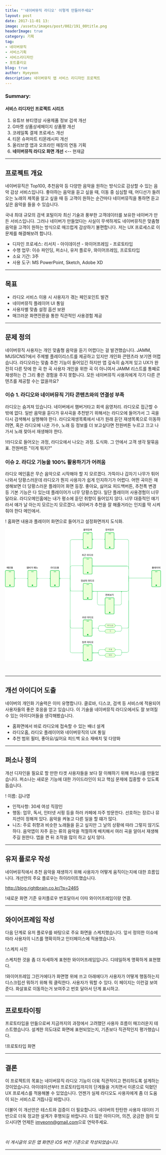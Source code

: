 ```yaml
---
title: "'네이버뮤직 라디오' 이렇게 만들어주세요"
layout: post
date: 2017-11-01 13:
image: /assets/images/post/002/191_00title.png
headerImage: true
category: 기획
tag:
- 네이버뮤직
- 서비스기획
- 서비스리디자인
- 포트폴리오
blog: true
author: Hyeyeon
description: 네이버뮤직 앱 서비스 리디자인 프로젝트
---
```


### Summary:

#### 서비스 리디자인 프로젝트 시리즈

01. 유튜브 뷰티영상 사용제품 정보 검색 개선
02. G마켓 상품상세페이지 상품평 개선
03. 코레일톡 결제 프로세스 개선
04. 티몬 슈퍼마트 티몬레시피 개선
05. 올리브영 앱과 오프라인 매장의 연동 기획
06. **네이버뮤직 라디오 화면 개선** <-- 현재글

---

## 프로젝트 개요

네이버뮤직은 Top100, 추천음악 등 다양한 음악을 원하는 방식으로 감상할 수 있는 음악 감상 서비스입니다. 좋아하는 음악을 듣고 싶을 때, 이동 중 심심할 때, 어디선가 들려오는 노래의 제목을 알고 싶을 때 등 고객이 원하는 순간마다 네이버뮤직을 통하면 듣고 싶은 음악을 들을 수 있습니다.

국내 최대 규모의 검색 포털이자 최신 기술과 풍부한 고객데이터를 보유한 네이버가 만든 서비스입니다. 그러나 네이버가 만들었다는 사실이 무색하게도 네이버뮤직은 맞춤형 음악을 고객이 원하는 방식으로 매끄럽게 감상하기 불편합니다. 저는 UX 프로세스로 이 문제를 해결해보려 합니다.

* 디자인 프로세스: 리서치 - 아이데이션 - 와이어프레임 - 프로토타입
* 수행 업무: 이슈 파인딩, 퍼소나, 유저 플로우, 와이어프레임, 프로토타입
* 소요 기간: 3주
* 사용 도구: MS PowerPoint, Sketch, Adobe XD

---

## 목표

* 라디오 서비스 이용 시 사용자가 겪는 페인포인트 발견
* 네이버뮤직 플레이어 UI 통일
* 사용자별 맞춤 설정 옵션 보완
* 매끄러운 화면전환을 통한 직관적인 사용경험 제공

---

## 문제 정의

네이버뮤직 사용자는 개인 맞춤형 음악을 듣기 어렵다는 걸 발견했습니다. JAMM, MUSICNS?에서 주제별 플레이리스트를 제공하고 있지만 개인화 콘텐츠라 보기엔 어렵습니다. 라디오라는 맞춤 추천 기능이 들어있긴 하지만 앱 깊숙히 숨겨져 있고 UX가 완전히 다른 탓에 한 곡 한 곡 사용자 개인을 위한 곡 이 아니여서 JAMM 리스트를 통째로 재생하는 건 그리 좋은 경험을 주지 못합니다. 모든 네이버뮤직 사용자에게 각기 다른 콘텐츠를 제공할 수는 없을까요?

### 이슈 1. 라디오와 네이버뮤직 기타 콘텐츠와의 연결성 부족

라디오는 숨겨져 있습니다. 네이버에서 햄버거타고 회색 음영처리. 라디오로 접근할 수 밖에 없다. 일반 음악을 듣다가 유사곡을 추천받기 위해서는 라디오에 들어가서 그 곡을 다시 검색해서 실행해야 한다. 라디오재생목록에서 내가 원래 듣던 재생목록으로 이동하려면, 혹은 라디오에 나온 가수, 노래 등 정보를 더 보고싶다면 전원버튼 누르고 끄고 나가서 노래 찾아서 재생해야 한다.

!라디오로 들어오는 과정, 라디오에서 나오는 과정. 도식화. 그 안에서 고객 생각 말묶음표. 전원버튼 "이게 뭐지?"

### 이슈 2. 라디오 기능을 100% 활용하기가 어려움

라디오 메인홈은 무슨 음악으로 시작해야 할 지 모르겠다. 가뜩이나 갑자기 나무가 튀어나와서 당황스러운데 라디오가 뭔지 사용자가 쉽게 인지하기가 어렵다. 어떤 곡이든 재생해보면 더 당황스러운 플레이어 화면 등장. 좋아요, 싫어요 피드백버튼, 추천폭 변경 등 기본 기능은 다 있는데 플레이어가 너무 당황스럽다. 일단 플레이어 사용경험이 너무 달라요. 라디오메인홈에는 내가 평소에 듣던 취향이 들어있지 않다. 너무 대중적인 얘기라서 얘가 날 아는지 모르는지 모르겠다. 네이버가 추천을 잘 해줄거라는 인지를 딱 시켜줘야 한다 메인에서.

! 홈화면 내용과 플레이어 화면으로 들어가고 설정화면까지 도식화.

![pic](/assets/images/post/002/191_01.png)
<figcaption class="caption"></figcaption>

<br>

---

## 개선 아이디어 도출

네이버의 개인화 기술력은 이미 유명합니다. 클로바, 디스코, 검색 등 서비스에 적용되어 사용자들의 좋은 호응을 얻고 있습니다. 이 기술을 네이버뮤직 라디오에서도 잘 보여질 수 있는 아이디어들을 생각해봤습니다.

* 홈화면에서 바로 라디오에 접속할 수 있는 배너 설계
* 라디오홈, 라디오 플레이어와 네이버뮤직의 UX 통일
* 추천 범위 필터, 좋아요/싫어요 피드백 요소 재배치 및 다양화

---

## 퍼소나 정의

개선 디자인을 필요로 할 만한 타겟 사용자들을 보다 잘 이해하기 위해 퍼소나를 만들었습니다. 퍼소나는 새로운 기능에 대한 가이드라인이 되고 핵심 문제에 집중할 수 있도록 돕습니다.

! 이름: 김나영
* 인적사항: 30세 여성 직장인
* 행동: 업무, 독서, 인터넷 서핑 등을 하러 카페에 자주 방문한다.
선호하는 장르나 뮤지션이 정해져 있다.
음악을 켜놓고 다른 일을 할 떄가 많다.
* 니즈: 주로 취향과 비슷한 노래들을 듣고 싶지만 그 날의 상황에 따라 그렇지 않기도 하다.
음악앱이 자주 듣는 류의 음악을 적절하게 배치해서 여러 곡을 알아서 재생해주길 원한다.
앱을 켠 뒤 조작을 많이 하고 싶지 않다.

---

## 유저 플로우 작성

네이버뮤직에서 추천 음악을 재생하기 위해 사용자가 어떻게 움직이는지에 대한 흐름입니다. 개선안의 주요 플로우는 하이라이트했습니다.

http://blog.rightbrain.co.kr/?p=2465

!새로운 화면 기준 유저플로우 번호달아서 이따 와이어프레임이랑 연결.

---

## 와이어프레임 작성

다음 단계로 유저 플로우를 바탕으로 주요 화면을 스케치했습니다. 앞서 정의한 이슈에 따라 사용자의 니즈를 명확히하고 인터페이스에 적용했습니다.

!스케치 사진

스케치한 것을 좀 더 자세하게 표현한 와이어프레임입니다. 디테일하게 명확하게 표현했다.

!와이어프레임 그린거에다가 화면명 위에 쓰고 아래에다가 사용자가 어떻게 행동하는지 디스크립션 뭐하기 위해 뭐 클릭한다. 사용자가 뭐할 수 있다. 이 페이지는 이런걸 보여준다. 화살표로 이동하는거 보여주고 번호 달아서 단계 표시하고.

---

## 프로토타이핑

프로토타입을 만듦으로써 지금까지의 과정에서 고려했던 사용자 흐름이 매끄러운지 테스트했습니다. 설계한 의도대로 화면에 표현되었는지, 기존보다 직관적인지 평가했습니다.

!프로토타입 화면

---


## 결론

이 프로젝트의 목표는 네이버뮤직 라디오 기능이 더욱 직관적이고 편리하도록 설계하는 것이었습니다. 아이데이션부터 프로토타입까지의 단계들을 거치면서 이론으로 익혔던 UX 프로세스를 적용해볼 수 있었습니다. 언젠가 실제 라디오도 사용자에게 좀 더 도움이 되는 서비스로 거듭나길 바랍니다.

더불어 이 개선안은 테스트와 검증이 더 필요합니다. 네이버의 탄탄한 사용자 데이터 기반으로 더욱 정교한 설계가 후행되길 바랍니다. 더 많은 아이디어, 의견, 궁금한 점이 있으시다면 언제든 [imyeonn@gmail.com](mailto:imyeonn@gmail.com)으로 연락주세요.


<br>

*이 게시글의 모든 앱 화면은 iOS 버전 기준으로 작성되었습니다.*

---
